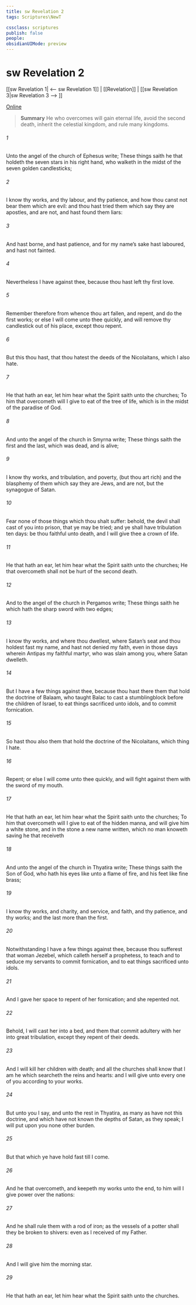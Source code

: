 ```yaml
---
title: sw Revelation 2
tags: Scriptures\NewT

cssclass: scriptures
publish: false
people:
obsidianUIMode: preview
---
```


# sw Revelation 2
[[sw Revelation 1| <-- sw Revelation 1]] | [[Revelation]] | [[sw Revelation 3|sw Revelation 3 --> ]]

[Online](https://churchofjesuschrist.org/study/scriptures/nt/rev/2?lang=eng)

> __Summary__
He who overcomes will gain eternal life, avoid the second death, inherit the celestial kingdom, and rule many kingdoms.

###### 1 
Unto the angel of the church of Ephesus write; These things saith he that holdeth the seven stars in his right hand, who walketh in the midst of the seven golden candlesticks;

###### 2 
I know thy works, and thy labour, and thy patience, and how thou canst not bear them which are evil: and thou hast tried them which say they are apostles, and are not, and hast found them liars:

###### 3 
And hast borne, and hast patience, and for my name’s sake hast laboured, and hast not fainted.

###### 4 
Nevertheless I have  against thee, because thou hast left thy first love.

###### 5 
Remember therefore from whence thou art fallen, and repent, and do the first works; or else I will come unto thee quickly, and will remove thy candlestick out of his place, except thou repent.

###### 6 
But this thou hast, that thou hatest the deeds of the Nicolaitans, which I also hate.

###### 7 
He that hath an ear, let him hear what the Spirit saith unto the churches; To him that overcometh will I give to eat of the tree of life, which is in the midst of the paradise of God.

###### 8 
And unto the angel of the church in Smyrna write; These things saith the first and the last, which was dead, and is alive;

###### 9 
I know thy works, and tribulation, and poverty, (but thou art rich) and  the blasphemy of them which say they are Jews, and are not, but  the synagogue of Satan.

###### 10 
Fear none of those things which thou shalt suffer: behold, the devil shall cast  of you into prison, that ye may be tried; and ye shall have tribulation ten days: be thou faithful unto death, and I will give thee a crown of life.

###### 11 
He that hath an ear, let him hear what the Spirit saith unto the churches; He that overcometh shall not be hurt of the second death.

###### 12 
And to the angel of the church in Pergamos write; These things saith he which hath the sharp sword with two edges;

###### 13 
I know thy works, and where thou dwellest,  where Satan’s seat  and thou holdest fast my name, and hast not denied my faith, even in those days wherein Antipas  my faithful martyr, who was slain among you, where Satan dwelleth.

###### 14 
But I have a few things against thee, because thou hast there them that hold the doctrine of Balaam, who taught Balac to cast a stumblingblock before the children of Israel, to eat things sacrificed unto idols, and to commit fornication.

###### 15 
So hast thou also them that hold the doctrine of the Nicolaitans, which thing I hate.

###### 16 
Repent; or else I will come unto thee quickly, and will fight against them with the sword of my mouth.

###### 17 
He that hath an ear, let him hear what the Spirit saith unto the churches; To him that overcometh will I give to eat of the hidden manna, and will give him a white stone, and in the stone a new name written, which no man knoweth saving he that receiveth 

###### 18 
And unto the angel of the church in Thyatira write; These things saith the Son of God, who hath his eyes like unto a flame of fire, and his feet  like fine brass;

###### 19 
I know thy works, and charity, and service, and faith, and thy patience, and thy works; and the last  more than the first.

###### 20 
Notwithstanding I have a few things against thee, because thou sufferest that woman Jezebel, which calleth herself a prophetess, to teach and to seduce my servants to commit fornication, and to eat things sacrificed unto idols.

###### 21 
And I gave her space to repent of her fornication; and she repented not.

###### 22 
Behold, I will cast her into a bed, and them that commit adultery with her into great tribulation, except they repent of their deeds.

###### 23 
And I will kill her children with death; and all the churches shall know that I am he which searcheth the reins and hearts: and I will give unto every one of you according to your works.

###### 24 
But unto you I say, and unto the rest in Thyatira, as many as have not this doctrine, and which have not known the depths of Satan, as they speak; I will put upon you none other burden.

###### 25 
But that which ye have  hold fast till I come.

###### 26 
And he that overcometh, and keepeth my works unto the end, to him will I give power over the nations:

###### 27 
And he shall rule them with a rod of iron; as the vessels of a potter shall they be broken to shivers: even as I received of my Father.

###### 28 
And I will give him the morning star.

###### 29 
He that hath an ear, let him hear what the Spirit saith unto the churches.

